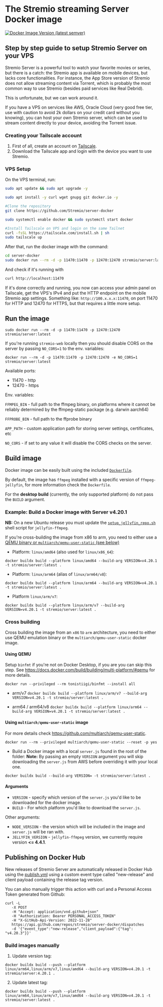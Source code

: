 # The Stremio streaming Server Docker image
[![Docker Image Version (latest semver)](https://img.shields.io/docker/v/stremio/server?label=stremio%2Fserver%3Alatest)](https://hub.docker.com/r/stremio/server)

## Step by step guide to setup Stremio Server on your VPS
Stremio Server is a powerful tool to watch your favorite movies or series, but there is a catch: the Stremio app is available on mobile devices, but lacks core functionalities.
For instance, the App Store version of Stremio does not allow streaming content via Torrent, which is probably the most common way to use Stremio (besides paid services like Real Debrid). 

This is unfortunate, but we can work around it.

If you have a VPS on services like AWS, Oracle Cloud (very good free tier, use with caution to avoid 2k dollars on your credit card without you knowing),
you can host your own Stremio server, which can be used to stream content directly to your device, avoiding the Torrent issue.

### Creating your Tailscale account
1. First of all, create an account on [Tailscale](https://tailscale.com/).
2. Download the Tailscale app and login with the device you want to use Stremio.

### VPS Setup
On the VPS terminal, run:
```bash
sudo apt update && sudo apt upgrade -y
```

```bash
sudo apt install -y curl wget gnupg git docker.io -y
```

```bash
#Clone the repository
git clone https://github.com/Stremio/server-docker
```

```bash
sudo systemctl enable docker && sudo systemctl start docker
```

```bash
#Install Tailscale on VPS and login on the same Tailnet
curl -fsSL https://tailscale.com/install.sh | sh
sudo tailscale up
```

After that, run the docker image with the command:
```bash
cd server-docker
sudo docker run --rm -d -p 11470:11470 -p 12470:12470 stremio/server:latest
```
And check if it's running with
```bash
curl http://localhost:11470
```

If it's done correctly and running, you now can access your admin panel on Tailscale, get the VPS's IPv4 and put the HTTP endpoint on the mobile Stremio app settings.
Something like: `http://100.x.x.x:11470`, on port 11470 for HTTP and 12470 for HTTPS, but that requires a little more setup.


## Run the image

`sudo docker run --rm -d -p 11470:11470 -p 12470:12470 stremio/server:latest`

If you're running `stremio-web` locally then you should disable CORS on the server by passing `NO_CORS=1` to the env. variables:

`docker run --rm -d -p 11470:11470 -p 12470:12470 -e NO_CORS=1 stremio/server:latest`

Available ports:
- 11470 - http
- 12470 - https

Env. variables:

`FFMPEG_BIN` - full path to the ffmpeg binary, on platforms where it cannot be reliably determined by the ffmpeg-static package (e.g. darwin aarch64)

`FFPROBE_BIN` - full path to the ffprobe binary

`APP_PATH` - custom application path for storing server settings, certificates, etc

`NO_CORS` - if set to any value it will disable the CORS checks on the server.

## Build image

Docker image can be easily built using the included [`Dockerfile`](./Dockerfile).

By default, the image has `ffmpeg` installed with a specific version of `ffmpeg-jellyfin`,
for more information check the `Dockerfile`.

For the **desktop build** (currently, the only supported platform) do not pass the `BUILD` argument.

### Example: Build a Docker image with Server v4.20.1

**NB:** On a new Ubuntu release you must update the [`setup_jellyfin_repo.sh`](./setup_jellyfin_repo.sh) shell script for `jellyfin-ffmpeg`.

If you're cross-building the image from x86 to arm, you need to either use a [QEMU binary or `multiarch/qemu-user-static` (see below)](#cross-building)

- Platform: `linux/amd64` (also used for `linux/x86_64`):

`docker buildx build --platform linux/amd64 --build-arg VERSION=v4.20.1 -t stremio/server:latest .`

- Platform: `linux/arm64` (alias of `linux/arm64/v8`):

`docker buildx build --platform linux/arm64 --build-arg VERSION=v4.20.1 -t stremio/server:latest .`

- Platform `linux/arm/v7`:

`docker buildx build --platform linux/arm/v7 --build-arg VERSION=v4.20.1 -t stremio/server:latest .`

### Cross building
Cross building the image from an `x86` to `arm` architecture, you need to either use QEMU emulation binary or the `multiarch/qemu-user-static` docker image.

#### Using QEMU

Setup `binfmt` if you're not on Docker Desktop, if you are you can skip this step.
See https://docs.docker.com/build/building/multi-platform/#qemu for more details.

`docker run --privileged --rm tonistiigi/binfmt --install all`

- arm/v7
  `docker buildx build --platform linux/arm/v7 --build-arg VERSION=v4.20.1 -t stremio/server:latest .`

- arm64 / arm64/v8
  `docker buildx build --platform linux/arm64 --build-arg VERSION=v4.20.1 -t stremio/server:latest .`

#### Using `multiarch/qemu-user-static` image

For more details check https://github.com/multiarch/qemu-user-static.

`docker run --rm --privileged multiarch/qemu-user-static --reset -p yes`

- Build a Docker image with a local `server.js` found in the root of the folder:
**Note:** By passing an empty `VERSION` argument you will skip downloading the `server.js` from AWS before overriding it with your local one.

`docker buildx build --build-arg VERSION= -t stremio/server:latest .`

#### Arguments

- `VERSION` - specify which version of the `server.js` you'd like to be downloaded for the docker image.
- `BUILD` - For which platform you'd like to download the `server.js`.

Other arguments:

- `NODE_VERSION` - the version which will be included in the image and `server.js` will be ran with.
- `JELLYFIN_VERSION` - `jellyfin-ffmpeg` version, we currently require version **<= 4.4.1**.

## Publishing on Docker Hub

New releases of Stremio Server are automatically released in Docker Hub using the [publish.yml](.github/workflows/publish.yml) using a custom event type called "new-release" and client payload containing the release tag version.

You can also manually trigger this action with curl and a Personal Access Token generated from Github:
```
curl -L
   -X POST
   -H "Accept: application/vnd.github+json"
   -H "Authorization: Bearer PERSONAL_ACCESS_TOKEN"
   -H "X-GitHub-Api-Version: 2022-11-28"
   https://api.github.com/repos/stremio/server-docker/dispatches
   -d '{"event_type":"new-release","client_payload":{"tag": "v4.20.3"}}'
```

### Build images manually

1. Update version tag:

`docker buildx build --push --platform linux/arm64,linux/arm/v7,linux/amd64 --build-arg VERSION=v4.20.1 -t stremio/server:4.20.1 .`

2. Update latest tag:


`docker buildx build --push --platform linux/arm64,linux/arm/v7,linux/amd64 --build-arg VERSION=v4.20.1 -t stremio/server:latest .`
